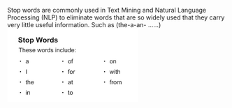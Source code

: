  Stop words are commonly used in Text Mining and Natural Language Processing (NLP) to eliminate words that are so widely used that they carry very little useful information. Such as (the-a-an- ......)
 ![alt text](download.png)